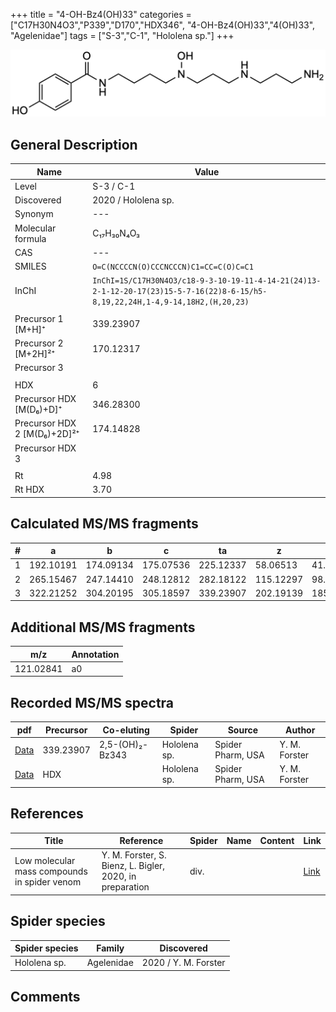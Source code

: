 +++
title = "4-OH-Bz4(OH)33"
categories = ["C17H30N4O3","P339","D170","HDX346",
"4-OH-Bz4(OH)33","4(OH)33",
"Agelenidae"]
tags = ["S-3","C-1",
"Hololena sp."]
+++

![](/img/4-OH-Bz4(OH)33.png)

## General Description

| Name                       | Value              |
|----------------------------|--------------------|
| Level                      | S-3 / C-1          |
| Discovered                 | 2020 / Hololena sp. |
| Synonym                    | ---                |
| Molecular formula          | C₁₇H₃₀N₄O₃                   |
| CAS                        | ---                |
| SMILES | `O=C(NCCCCN(O)CCCNCCCN)C1=CC=C(O)C=C1`  |
| InChI  | `InChI=1S/C17H30N4O3/c18-9-3-10-19-11-4-14-21(24)13-2-1-12-20-17(23)15-5-7-16(22)8-6-15/h5-8,19,22,24H,1-4,9-14,18H2,(H,20,23)`  |
|                            |                    |
| Precursor 1 [M+H]⁺         | 339.23907                   |
| Precursor 2 [M+2H]²⁺       | 170.12317                   |
| Precursor 3                |                    |
|                            |                    |
| HDX                        | 6                   |
| Precursor HDX   [M(D₆)+D]⁺   | 346.28300                   |
| Precursor HDX 2 [M(D₆)+2D]²⁺ | 174.14828                   |
| Precursor HDX 3            |                    |
|                            |                    |
| Rt                         | 4.98                   |
| Rt HDX                     | 3.70                   |

## Calculated MS/MS fragments

| # | a         | b         | c         | ta        | z         | y         | tz        |
|---|-----------|-----------|-----------|-----------|-----------|-----------|-----------|
| 1 | 192.10191 | 174.09134 | 175.07536 | 225.12337 | 58.06513 | 41.03858 | 75.09167 |
| 2 | 265.15467 | 247.14410 | 248.12812 | 282.18122 | 115.12297 | 98.09643 | 148.14444 |
| 3 | 322.21252 | 304.20195 | 305.18597 | 339.23907 | 202.19139 | 185.16484 | 219.21794 |

## Additional MS/MS fragments

| m/z | Annotation |
|-----|------------|
| 121.02841 | a0         |

## Recorded MS/MS spectra

| pdf                                             | Precursor | Co-eluting | Spider      | Source                       | Author        |
|-------------------------------------------------|-----------|------------|-------------|------------------------------|---------------|
| [Data](/pdf/Hololena-sp/339_4-OH-Bz4(OH)33_2-5-OH2-Bz343_Ho-sp.pdf) | 339.23907 | 2,5-(OH)₂-Bz343          | Hololena sp. | Spider Pharm, USA | Y. M. Forster |
| [Data](/pdf/Hololena-sp/339_4-OH-Bz4(OH)33_Ho-sp_HDX.pdf) | HDX |           | Hololena sp. | Spider Pharm, USA | Y. M. Forster |


## References

| Title | Reference | Spider | Name | Content | Link |
|-------|-----------|--------|------|---------|------|
| Low molecular mass compounds in spider venom      | Y. M. Forster, S. Bienz, L. Bigler, 2020, in preparation          | div.       |   |   | [Link](unknown) |

## Spider species

| Spider species     | Family     | Discovered           |
|--------------------|------------|----------------------|
| Hololena sp.       | Agelenidae | 2020 / Y. M. Forster |


## Comments